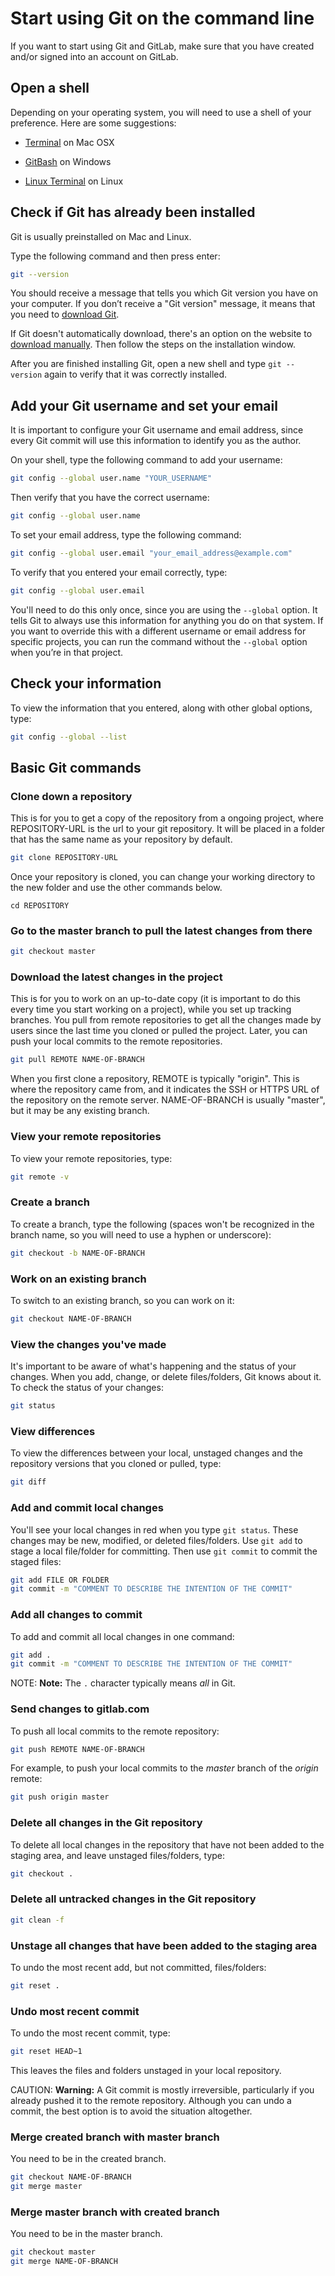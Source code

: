 # Start using Git on the command line

If you want to start using Git and GitLab, make sure that you have created and/or signed into an account on GitLab.

## Open a shell

Depending on your operating system, you will need to use a shell of your preference. Here are some suggestions:

- [Terminal](http://blog.teamtreehouse.com/introduction-to-the-mac-os-x-command-line) on  Mac OSX

- [GitBash](https://msysgit.github.io) on Windows

- [Linux Terminal](http://www.howtogeek.com/140679/beginner-geek-how-to-start-using-the-linux-terminal/) on Linux

## Check if Git has already been installed

Git is usually preinstalled on Mac and Linux.

Type the following command and then press enter:

```bash
git --version
```

You should receive a message that tells you which Git version you have on your computer. If you don’t receive a "Git version" message, it means that you need to [download Git](https://git-scm.com/book/en/v2/Getting-Started-Installing-Git).

If Git doesn't automatically download, there's an option on the website to [download manually](https://git-scm.com/downloads). Then follow the steps on the installation window.

After you are finished installing Git, open a new shell and type `git --version` again to verify that it was correctly installed.

## Add your Git username and set your email

It is important to configure your Git username and email address, since every Git commit will use this information to identify you as the author.

On your shell, type the following command to add your username:

```bash
git config --global user.name "YOUR_USERNAME"
```

Then verify that you have the correct username:

```bash
git config --global user.name
```

To set your email address, type the following command:

```bash
git config --global user.email "your_email_address@example.com"
```

To verify that you entered your email correctly, type:

```bash
git config --global user.email
```

You'll need to do this only once, since you are using the `--global` option. It tells Git to always use this information for anything you do on that system. If you want to override this with a different username or email address for specific projects, you can run the command without the `--global` option when you’re in that project.

## Check your information

To view the information that you entered, along with other global options, type:

```bash
git config --global --list
```

## Basic Git commands

### Clone down a repository

This is for you to get a copy of the repository from a ongoing project, where REPOSITORY-URL is the url to your git repository. It will be placed in a folder that has the same name as your repository by default.
```bash
git clone REPOSITORY-URL
```

Once your repository is cloned, you can change your working directory to the new folder and use the other commands below.

```
cd REPOSITORY
```


### Go to the master branch to pull the latest changes from there

```bash
git checkout master
```

### Download the latest changes in the project

This is for you to work on an up-to-date copy (it is important to do this every time you start working on a project), while you set up tracking branches. You pull from remote repositories to get all the changes made by users since the last time you cloned or pulled the project. Later, you can push your local commits to the remote repositories.

```bash
git pull REMOTE NAME-OF-BRANCH
```

When you first clone a repository, REMOTE is typically "origin". This is where the repository came from, and it indicates the SSH or HTTPS URL of the repository on the remote server. NAME-OF-BRANCH is usually "master", but it may be any existing branch.

### View your remote repositories

To view your remote repositories, type:

```bash
git remote -v
```

### Create a branch

To create a branch, type the following (spaces won't be recognized in the branch name, so you will need to use a hyphen or underscore):

```bash
git checkout -b NAME-OF-BRANCH
```

### Work on an existing branch

To switch to an existing branch, so you can work on it:

```bash
git checkout NAME-OF-BRANCH
```

### View the changes you've made

It's important to be aware of what's happening and the status of your changes. When you add, change, or delete files/folders, Git knows about it. To check the status of your changes:

```bash
git status
```

### View differences

To view the differences between your local, unstaged changes and the repository versions that you cloned or pulled, type:

```bash
git diff
```

### Add and commit local changes

You'll see your local changes in red when you type `git status`. These changes may be new, modified, or deleted files/folders. Use `git add` to stage a local file/folder for committing. Then use `git commit` to commit the staged files:

```bash
git add FILE OR FOLDER
git commit -m "COMMENT TO DESCRIBE THE INTENTION OF THE COMMIT"
```

### Add all changes to commit

To add and commit all local changes in one command:

```bash
git add .
git commit -m "COMMENT TO DESCRIBE THE INTENTION OF THE COMMIT"
```

NOTE: **Note:**
The `.` character typically means _all_ in Git.

### Send changes to gitlab.com

To push all local commits to the remote repository:

```bash
git push REMOTE NAME-OF-BRANCH
```

For example, to push your local commits to the _master_ branch of the _origin_ remote:

```bash
git push origin master
```

### Delete all changes in the Git repository

To delete all local changes in the repository that have not been added to the staging area, and leave unstaged files/folders, type:

```bash
git checkout .
```

### Delete all untracked changes in the Git repository

```bash
git clean -f
```

### Unstage all changes that have been added to the staging area

To undo the most recent add, but not committed, files/folders:

```bash
git reset .
```

### Undo most recent commit

To undo the most recent commit, type:

```bash
git reset HEAD~1
```

This leaves the files and folders unstaged in your local repository.

CAUTION: **Warning:**
A Git commit is mostly irreversible, particularly if you already pushed it to the remote repository. Although you can undo a commit, the best option is to avoid the situation altogether.

### Merge created branch with master branch

You need to be in the created branch.

```bash
git checkout NAME-OF-BRANCH
git merge master
```

### Merge master branch with created branch

You need to be in the master branch.

```bash
git checkout master
git merge NAME-OF-BRANCH
```

